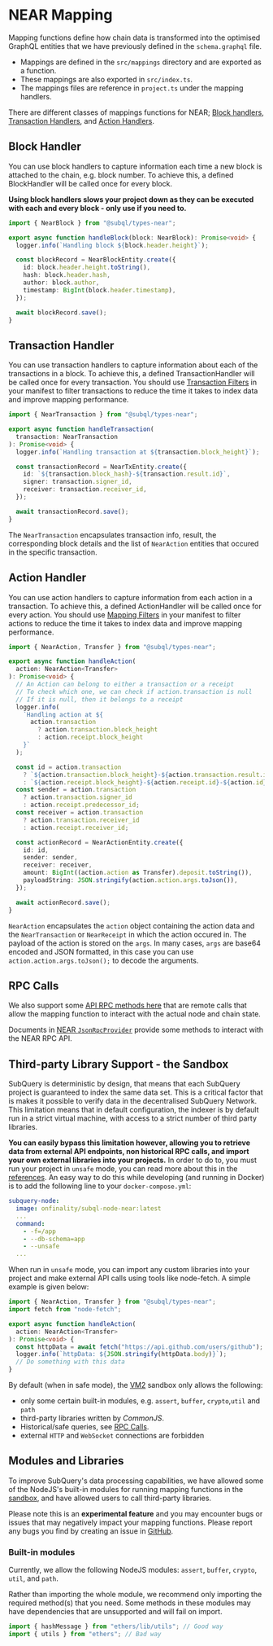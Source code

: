 # NEAR Mapping

Mapping functions define how chain data is transformed into the optimised GraphQL entities that we have previously defined in the `schema.graphql` file.

- Mappings are defined in the `src/mappings` directory and are exported as a function.
- These mappings are also exported in `src/index.ts`.
- The mappings files are reference in `project.ts` under the mapping handlers.

There are different classes of mappings functions for NEAR; [Block handlers](#block-handler), [Transaction Handlers](#transaction-handler), and [Action Handlers](#action-handler).

## Block Handler

You can use block handlers to capture information each time a new block is attached to the chain, e.g. block number. To achieve this, a defined BlockHandler will be called once for every block.

**Using block handlers slows your project down as they can be executed with each and every block - only use if you need to.**

```ts
import { NearBlock } from "@subql/types-near";

export async function handleBlock(block: NearBlock): Promise<void> {
  logger.info(`Handling block ${block.header.height}`);

  const blockRecord = NearBlockEntity.create({
    id: block.header.height.toString(),
    hash: block.header.hash,
    author: block.author,
    timestamp: BigInt(block.header.timestamp),
  });

  await blockRecord.save();
}
```

## Transaction Handler

You can use transaction handlers to capture information about each of the transactions in a block. To achieve this, a defined TransactionHandler will be called once for every transaction. You should use [Transaction Filters](../manifest/near.md#mapping-handlers-and-filters) in your manifest to filter transactions to reduce the time it takes to index data and improve mapping performance.

```ts
import { NearTransaction } from "@subql/types-near";

export async function handleTransaction(
  transaction: NearTransaction
): Promise<void> {
  logger.info(`Handling transaction at ${transaction.block_height}`);

  const transactionRecord = NearTxEntity.create({
    id: `${transaction.block_hash}-${transaction.result.id}`,
    signer: transaction.signer_id,
    receiver: transaction.receiver_id,
  });

  await transactionRecord.save();
}
```

The `NearTransaction` encapsulates transaction info, result, the corresponding block details and the list of `NearAction` entities that occured in the specific transaction.

## Action Handler

You can use action handlers to capture information from each action in a transaction. To achieve this, a defined ActionHandler will be called once for every action. You should use [Mapping Filters](../manifest/near.md#mapping-handlers-and-filters) in your manifest to filter actions to reduce the time it takes to index data and improve mapping performance.

```ts
import { NearAction, Transfer } from "@subql/types-near";

export async function handleAction(
  action: NearAction<Transfer>
): Promise<void> {
  // An Action can belong to either a transaction or a receipt
  // To check which one, we can check if action.transaction is null
  // If it is null, then it belongs to a receipt
  logger.info(
    `Handling action at ${
      action.transaction
        ? action.transaction.block_height
        : action.receipt.block_height
    }`
  );

  const id = action.transaction
    ? `${action.transaction.block_height}-${action.transaction.result.id}-${action.id}`
    : `${action.receipt.block_height}-${action.receipt.id}-${action.id}`;
  const sender = action.transaction
    ? action.transaction.signer_id
    : action.receipt.predecessor_id;
  const receiver = action.transaction
    ? action.transaction.receiver_id
    : action.receipt.receiver_id;

  const actionRecord = NearActionEntity.create({
    id: id,
    sender: sender,
    receiver: receiver,
    amount: BigInt((action.action as Transfer).deposit.toString()),
    payloadString: JSON.stringify(action.action.args.toJson()),
  });

  await actionRecord.save();
}
```

`NearAction` encapsulates the `action` object containing the action data and the `NearTransaction` or `NearReceipt` in which the action occured in. The payload of the action is stored on the `args`. In many cases, `args` are base64 encoded and JSON formatted, in this case you can use `action.action.args.toJson();` to decode the arguments.

## RPC Calls

We also support some [API RPC methods here](https://github.com/subquery/subql-near/blob/main/packages/types/src/global.ts) that are remote calls that allow the mapping function to interact with the actual node and chain state.

Documents in [NEAR `JsonRpcProvider`](https://docs.near.org/tools/near-api-js/reference/classes/providers_json_rpc_provider.JsonRpcProvider.html) provide some methods to interact with the NEAR RPC API.

## Third-party Library Support - the Sandbox

SubQuery is deterministic by design, that means that each SubQuery project is guaranteed to index the same data set. This is a critical factor that is makes it possible to verify data in the decentralised SubQuery Network. This limitation means that in default configuration, the indexer is by default run in a strict virtual machine, with access to a strict number of third party libraries.

**You can easily bypass this limitation however, allowing you to retrieve data from external API endpoints, non historical RPC calls, and import your own external libraries into your projects.** In order to do to, you must run your project in `unsafe` mode, you can read more about this in the [references](../../run_publish/references.md#unsafe-node-service). An easy way to do this while developing (and running in Docker) is to add the following line to your `docker-compose.yml`:

```yml
subquery-node:
  image: onfinality/subql-node-near:latest
  ...
  command:
    - -f=/app
    - --db-schema=app
    - --unsafe
  ...
```

When run in `unsafe` mode, you can import any custom libraries into your project and make external API calls using tools like node-fetch. A simple example is given below:

```ts
import { NearAction, Transfer } from "@subql/types-near";
import fetch from "node-fetch";

export async function handleAction(
  action: NearAction<Transfer>
): Promise<void> {
  const httpData = await fetch("https://api.github.com/users/github");
  logger.info(`httpData: ${JSON.stringify(httpData.body)}`);
  // Do something with this data
}
```

By default (when in safe mode), the [VM2](https://www.npmjs.com/package/vm2) sandbox only allows the following:

- only some certain built-in modules, e.g. `assert`, `buffer`, `crypto`,`util` and `path`
- third-party libraries written by _CommonJS_.
- Historical/safe queries, see [RPC Calls](#rpc-calls).
- external `HTTP` and `WebSocket` connections are forbidden

## Modules and Libraries

To improve SubQuery's data processing capabilities, we have allowed some of the NodeJS's built-in modules for running mapping functions in the [sandbox](#third-party-library-support---the-sandbox), and have allowed users to call third-party libraries.

Please note this is an **experimental feature** and you may encounter bugs or issues that may negatively impact your mapping functions. Please report any bugs you find by creating an issue in [GitHub](https://github.com/subquery/subql).

### Built-in modules

Currently, we allow the following NodeJS modules: `assert`, `buffer`, `crypto`, `util`, and `path`.

Rather than importing the whole module, we recommend only importing the required method(s) that you need. Some methods in these modules may have dependencies that are unsupported and will fail on import.

```ts
import { hashMessage } from "ethers/lib/utils"; // Good way
import { utils } from "ethers"; // Bad way
```
